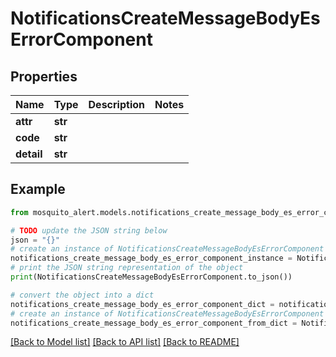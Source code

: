 # NotificationsCreateMessageBodyEsErrorComponent


## Properties

Name | Type | Description | Notes
------------ | ------------- | ------------- | -------------
**attr** | **str** |  | 
**code** | **str** |  | 
**detail** | **str** |  | 

## Example

```python
from mosquito_alert.models.notifications_create_message_body_es_error_component import NotificationsCreateMessageBodyEsErrorComponent

# TODO update the JSON string below
json = "{}"
# create an instance of NotificationsCreateMessageBodyEsErrorComponent from a JSON string
notifications_create_message_body_es_error_component_instance = NotificationsCreateMessageBodyEsErrorComponent.from_json(json)
# print the JSON string representation of the object
print(NotificationsCreateMessageBodyEsErrorComponent.to_json())

# convert the object into a dict
notifications_create_message_body_es_error_component_dict = notifications_create_message_body_es_error_component_instance.to_dict()
# create an instance of NotificationsCreateMessageBodyEsErrorComponent from a dict
notifications_create_message_body_es_error_component_from_dict = NotificationsCreateMessageBodyEsErrorComponent.from_dict(notifications_create_message_body_es_error_component_dict)
```
[[Back to Model list]](../README.md#documentation-for-models) [[Back to API list]](../README.md#documentation-for-api-endpoints) [[Back to README]](../README.md)



